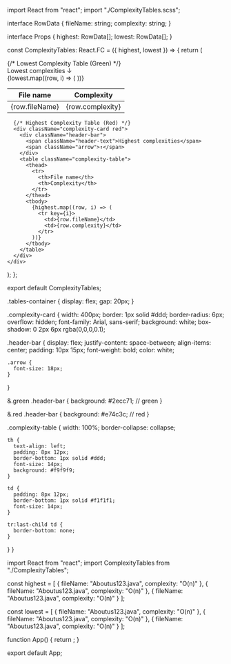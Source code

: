 import React from "react";
import "./ComplexityTables.scss";

interface RowData {
  fileName: string;
  complexity: string;
}

interface Props {
  highest: RowData[];
  lowest: RowData[];
}

const ComplexityTables: React.FC<Props> = ({ highest, lowest }) => {
  return (
    <div className="tables-container">
      {/* Lowest Complexity Table (Green) */}
      <div className="complexity-card green">
        <div className="header-bar">
          <span className="header-text">Lowest complexities</span>
          <span className="arrow">↓</span>
        </div>
        <table className="complexity-table">
          <thead>
            <tr>
              <th>File name</th>
              <th>Complexity</th>
            </tr>
          </thead>
          <tbody>
            {lowest.map((row, i) => (
              <tr key={i}>
                <td>{row.fileName}</td>
                <td>{row.complexity}</td>
              </tr>
            ))}
          </tbody>
        </table>
      </div>

      {/* Highest Complexity Table (Red) */}
      <div className="complexity-card red">
        <div className="header-bar">
          <span className="header-text">Highest complexities</span>
          <span className="arrow">↑</span>
        </div>
        <table className="complexity-table">
          <thead>
            <tr>
              <th>File name</th>
              <th>Complexity</th>
            </tr>
          </thead>
          <tbody>
            {highest.map((row, i) => (
              <tr key={i}>
                <td>{row.fileName}</td>
                <td>{row.complexity}</td>
              </tr>
            ))}
          </tbody>
        </table>
      </div>
    </div>
  );
};

export default ComplexityTables;







.tables-container {
  display: flex;
  gap: 20px;
}

.complexity-card {
  width: 400px;
  border: 1px solid #ddd;
  border-radius: 6px;
  overflow: hidden;
  font-family: Arial, sans-serif;
  background: white;
  box-shadow: 0 2px 6px rgba(0,0,0,0.1);

  .header-bar {
    display: flex;
    justify-content: space-between;
    align-items: center;
    padding: 10px 15px;
    font-weight: bold;
    color: white;

    .arrow {
      font-size: 18px;
    }
  }

  &.green .header-bar {
    background: #2ecc71; // green
  }

  &.red .header-bar {
    background: #e74c3c; // red
  }

  .complexity-table {
    width: 100%;
    border-collapse: collapse;

    th {
      text-align: left;
      padding: 8px 12px;
      border-bottom: 1px solid #ddd;
      font-size: 14px;
      background: #f9f9f9;
    }

    td {
      padding: 8px 12px;
      border-bottom: 1px solid #f1f1f1;
      font-size: 14px;
    }

    tr:last-child td {
      border-bottom: none;
    }
  }
}




import React from "react";
import ComplexityTables from "./ComplexityTables";

const highest = [
  { fileName: "Aboutus123.java", complexity: "O(n)" },
  { fileName: "Aboutus123.java", complexity: "O(n)" },
  { fileName: "Aboutus123.java", complexity: "O(n)" }
];

const lowest = [
  { fileName: "Aboutus123.java", complexity: "O(n)" },
  { fileName: "Aboutus123.java", complexity: "O(n)" },
  { fileName: "Aboutus123.java", complexity: "O(n)" }
];

function App() {
  return <ComplexityTables highest={highest} lowest={lowest} />;
}

export default App;



